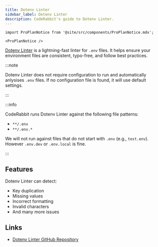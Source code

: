 ```yaml
---
title: Dotenv Linter
sidebar_label: Dotenv Linter
description: CodeRabbit's guide to Dotenv Linter.
---
```


```mdx-code-block
import ProPlanNotice from '@site/src/components/ProPlanNotice.mdx';

<ProPlanNotice />
```

[Dotenv Linter](https://github.com/dotenv-linter/dotenv-linter) is a lightning-fast linter for `.env` files. It helps ensure your environment files are consistent, typo-free, and follow best practices.

:::note

Dotenv Linter does not require configuration to run and automatically anlysises `.env` files. If no configuration file is found, it will use default settings.

:::

:::info

CodeRabbit runs Dotenv Linter against the following file patterns:

- `**/.env`
- `**/.env.*`

We will not run against files that do not start with `.env` (e.g., `test.env`). However `.env.dev` or `.env.local` is fine.

:::

## Features

Dotenv Linter can detect:

- Key duplication
- Missing values
- Incorrect formatting
- Invalid characters
- And many more issues

## Links

- [Dotenv Linter GitHub Repository](https://github.com/dotenv-linter/dotenv-linter)
